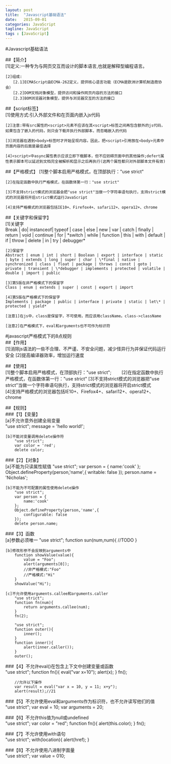 ```yaml
---  
layout: post  
title:  "Javascript基础语法"  
date:   2015-09-01  
categories: JavaScript  
tagline: JavaScript  
tags : [JavaScript]  
---  
```



#Javascript基础语法  

##【简介】  
    [1]定义:一种专为与网页交互而设计的脚本语言,也就是解释型编程语言。  

    [2]组成:  
    　　[2.1]ECMAScript由ECMA-262定义，提供核心语言功能（ECMA是欧洲计算机制造商协会）
    　　[2.2]DOM文档对象模型，提供访问和操作网页内容的方法的接口
    　　[2.3]BOM浏览器对象模型，提供与浏览器交互的方法的接口

##【script标签】  
    [1]使用方式:引入外部文件和在页面内嵌入js代码  

    [2]注意:带有src属性的<script>元素不应该在其<script>标签之间再包含额外的js代码，如果包含了嵌入的代码，则只会下载并执行外部脚本，而忽略嵌入的代码

    [3]浏览器在遇到<body>标签时才开始呈现内容。因此，把<script>引用放在<body>元素中页面内容的后面是最佳选择

    [4]<script>中async属性表示应该立即下载脚本，但不应妨碍页面中的其他操作;defert属性表示脚本可以延迟到文档完全被解析和显示之后再执行(这两个属性都只对外部脚本文件有效)  

##【严格模式】
    [1]整个脚本启用严格模式，在顶部执行："use strict"  

    [2]在指定函数中执行严格模式，在函数体第一行："use strict"  

    [3]不支持strict模式的浏览器会把"use strict"当做一个字符串语句执行，支持strict模式的浏览器将开启strict模式运行JavaScript  

    [4]支持严格模式的浏览器包括IE10+、Firefox4+、safari12+、opera12+、chrome  

##【关键字和保留字】  
    [1]关键字  
    Break | do| instanceof| typeof | case | else | new | var | catch | finally | return | void | continue | for | \*switch | while | function | this | with | default | if | throw | delete | in | try | debugger\*  

    [2]保留字  
    Abstract | enum | int | short | Boolean | export | interface | static | byte | extends | long | super | char | \*final | native | synchronized | class | float | package | throws | const | goto | private | transient | \*debugger | implements | protected | volatile | double | import | public  

    [3]第5版在非严格模式下的保留字  
    Class | enum | extends | super | const | export | import  

    [4]第5版在严格模式下的保留字  
    Implements | package | public | interface | private | static | let\* | protected | yield*  

    [注意1]在js中，class是保留字，不可使用，而应该用className。class->className  

    [注意2]在严格模式下，eval和arguments也不可作为标识符  


#javascript严格模式下的8点规则  
##【作用】  
    [1]消除js语法的一些不合理、不严谨、不安全问题，减少怪异行为并保证代码运行安全
    [2]提高编译器效率，增加运行速度

##【使用】  
    [1]整个脚本启用严格模式，在顶部执行："use strict";　　
    [2]在指定函数中执行严格模式，在函数体第一行："use strict"
    [3]不支持strict模式的浏览器把"use strict"当做一个字符串语句执行，支持strict模式的浏览器将开启strict模式　　
    [4]支持严格模式的浏览器包括IE10+、Firefox4+、safari12+、opera12+、chrome

##【规则】  
###【1】【变量】  
    [a]不允许意外创建全局变量  
        "use strict";
        message = 'hello world!';    

    [b]不能对变量调用delete操作符  
        "use strict";
        var color = 'red';
        delete color;

###【2】【对象】  
    [a]不能为只读属性赋值
        "use strict";
        var person = {
            name:'cook'
        };
        Object.defineProperty(person,'name',{
            writable: false
        });
        person.name = 'Nicholas';

    [b]不能为不可配置的属性使用delete操作
        "use strict";
        var person = {
            name:'cook'
        };
        Object.defineProperty(person,'name',{
            configurable: false
        });
        delete person.name;

###【3】函数  
    [a]参数必须唯一
        "use strict";
        function sun(num,num){
            //TODO
        }

    [b]修改形参不会反映到arguments中
        function showValue(value){
            value = "Foo";
            alert(arguments[0]);
            //非严格模式:"Foo"
            //严格模式:"Hi"
        }
        showValue("Hi");

    [c]不允许使用arguments.callee和arguments.caller
        "use strict";
        function fn(num){
            return arguments.callee(num);
        }
        fn(2);

        "use strict";
        function outer(){
            inner();
        }
        function inner(){
            alert(inner.caller());
        }
        outer();

###【4】不允许eval()在包含上下文中创建变量或函数  
        "use strict";
        function fn(){
            eval("var x=10");
            alert(x);
        }
        fn();

        //允许以下操作
        var result = eval("var x = 10, y = 11; x+y");
        alert(result);//21

###【5】不允许使用eval和arguments作为标识符，也不允许读写他们的值  
        "use strict";
        var eval = 10;
        var arguments = 20;

###【6】不允许this值为null或undefined  
        "use strict";
        var color = "red";
        function fn(){
            alert(this.color);
        }
        fn();

###【7】不允许使用with语句  
        "use strict";
        with(location){
            alert(href);
        }

###【8】不允许使用八进制字面量  
        "use strict";
        var value = 010;

